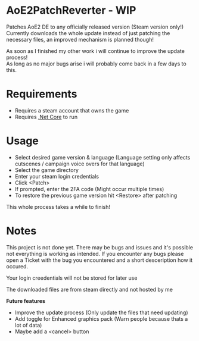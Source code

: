 # AoE2PatchReverter - WIP

Patches AoE2 DE to any officially released version (Steam version only!)  
Currently downloads the whole update instead of just patching the necessary files, an improved mechanism is planned though!

As soon as I finished my other work i will continue to improve the update process!  
As long as no major bugs arise i will probably come back in a few days to this.

# Requirements

- Requires a steam account that owns the game
- Requires [.Net Core](https://dotnet.microsoft.com/download/dotnet-core/current/runtime) to run

# Usage
- Select desired game version & language (Language setting only affects cutscenes / campaign voice overs for that language)
- Select the game directory
- Enter your steam login credentials
- Click \<Patch>
- If prompted, enter the 2FA code (Might occur multiple times)
- To restore the previous game version hit \<Restore> after patching

This whole process takes a while to finish!

# Notes
This project is not done yet. There may be bugs and issues and it's possible not everything is working as intended. If you encounter any bugs please open a Ticket with the bug you encountered and a short desceription how it occured.

Your login creedentials will not be stored for later use

The downloaded files are from steam directly and not hosted by me

**Future features**
- Improve the update process (Only update the files that need updating)
- Add toggle for Enhanced graphics pack (Warn people because thats a lot of data)
- Maybe add a \<cancel> button
